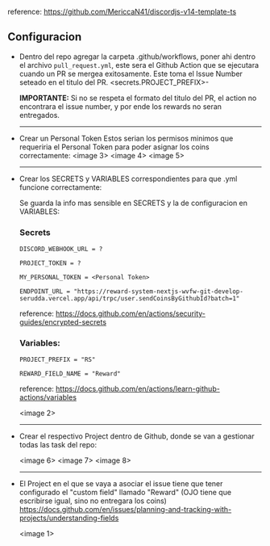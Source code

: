 reference: https://github.com/MericcaN41/discordjs-v14-template-ts

## Configuracion

- Dentro del repo agregar la carpeta .github/workflows, poner ahi dentro el archivo `pull_request.yml`, este sera el Github Action que se ejecutara cuando un PR se mergea exitosamente. Este toma el Issue Number seteado en el titulo del PR.
  <secrets.PROJECT_PREFIX>-<issueNumber>

  **IMPORTANTE:** Si no se respeta el formato del titulo del PR, el action no encontrara el issue number, y por ende los rewards no seran entregados.

  ***

- Crear un Personal Token
  Estos serian los permisos minimos que requeriria el Personal Token para poder asignar los coins correctamente:
  <image 3>
  <image 4>
  <image 5>

  ***

- Crear los SECRETS y VARIABLES correspondientes para que .yml funcione correctamente:

  Se guarda la info mas sensible en SECRETS y la de configuracion en VARIABLES:

  ### Secrets

  `DISCORD_WEBHOOK_URL = ?`

  `PROJECT_TOKEN = ?`

  `MY_PERSONAL_TOKEN = <Personal Token>`

  `ENDPOINT_URL = "https://reward-system-nextjs-wvfw-git-develop-serudda.vercel.app/api/trpc/user.sendCoinsByGithubId?batch=1"`

  reference: https://docs.github.com/en/actions/security-guides/encrypted-secrets

  ### Variables:

  `PROJECT_PREFIX = "RS"`

  `REWARD_FIELD_NAME = "Reward"`

  reference: https://docs.github.com/en/actions/learn-github-actions/variables

  <image 2>

  ***

- Crear el respectivo Project dentro de Github, donde se van a gestionar todas las task del repo:

  <image 6>
  <image 7>
  <image 8>

  ***

- El Project en el que se vaya a asociar el issue tiene que tener configurado el "custom field" llamado "Reward" (OJO tiene que escribirse igual, sino no entregara los coins)
  https://docs.github.com/en/issues/planning-and-tracking-with-projects/understanding-fields

  <image 1>

